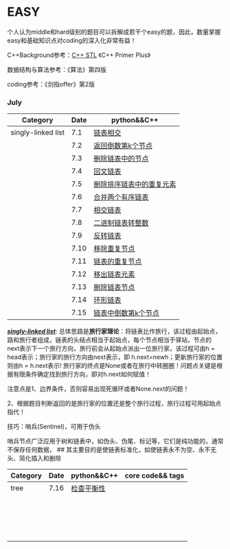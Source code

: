 # EASY

个人认为middle和hard级别的题目可以拆解成若干个easy的题，因此，数量掌握easy和基础知识点对coding的深入化非常有益！

C++Background参考：[C++ STL](http://c.biancheng.net/view/413.html) 《C++ Primer Plus》

数据结构与算法参考：《算法》第四版

coding参考：《剑指offer》第2版

### July

| Category           | Date | python&&C++                                                  |
| ------------------ | ---- | ------------------------------------------------------------ |
| singly-linked list | 7.1  | [链表相交](https://leetcode-cn.com/problems/intersection-of-two-linked-lists-lcci/) |
|                    | 7.2  | [返回倒数第k个节点](https://leetcode-cn.com/problems/kth-node-from-end-of-list-lcci/) |
|                    | 7.3  | [删除链表中的节点](https://leetcode-cn.com/problems/delete-node-in-a-linked-list/) |
|                    | 7.4  | [回文链表](https://leetcode-cn.com/problems/palindrome-linked-list-lcci/) |
|                    | 7.5  | [删除排序链表中的重复元素](https://leetcode-cn.com/problems/remove-duplicates-from-sorted-list/) |
|                    | 7.6  | [合并两个有序链表](https://leetcode-cn.com/problems/merge-two-sorted-lists/) |
|                    | 7.7  | [相交链表](https://leetcode-cn.com/problems/intersection-of-two-linked-lists/) |
|                    | 7.8  | [二进制链表转整数](https://leetcode-cn.com/problems/convert-binary-number-in-a-linked-list-to-integer/) |
|                    | 7.9  | [反转链表](https://leetcode-cn.com/problems/fan-zhuan-lian-biao-lcof/) |
|                    | 7.10 | [移除重复节点](https://leetcode-cn.com/problems/remove-duplicate-node-lcci/) |
|                    | 7.11 | [链表的重复节点](https://leetcode-cn.com/problems/middle-of-the-linked-list/) |
|                    | 7.12 | [移出链表元素](https://leetcode-cn.com/problems/remove-linked-list-elements/) |
|                    | 7.13 | [删除链表节点](https://leetcode-cn.com/problems/shan-chu-lian-biao-de-jie-dian-lcof/) |
|                    | 7.14 | [环形链表](https://leetcode-cn.com/problems/linked-list-cycle/) |
|                    | 7.15 | [链表中倒数第k个节点](https://leetcode-cn.com/problems/lian-biao-zhong-dao-shu-di-kge-jie-dian-lcof/) |

***<u>singly-linked list</u>***: 总体思路是**旅行家理论**：将链表比作旅行，该过程由起始点，路和旅行者组成，链表的头结点相当于起始点，每个节点相当于驿站，节点的next表示下一个旅行方向，旅行前会从起始点派出一位旅行家，该过程可由h = head表示；旅行家的旅行方向由next表示，即 h.next=newh；更新旅行家的位置则由h = h.next表示! 旅行家的终点是None或者在旅行中转圈圈！问题点关键是根据有限条件确定找到旅行方向，即对h.next如何赋值！

注意点是1、边界条件，否则容易出现死循环或者None.next的问题！

​               2、根据题目判断返回的是旅行家的位置还是整个旅行过程，旅行过程可用起始点指代！

技巧：哨兵(Sentinel)，可用于伪头

​			哨兵节点广泛应用于树和链表中，如伪头、伪尾、标记等，它们是纯功能的，通常不保存任何数据，     ## 其主要目的是使链表标准化，如使链表永不为空、永不无头、简化插入和删除

| Category | Date | python&&C++                                                  | core code&& tags |
| -------- | ---- | ------------------------------------------------------------ | ---------------- |
| tree     | 7.16 | [检查平衡性](https://leetcode-cn.com/problems/check-balance-lcci/) |                  |
|          |      |                                                              |                  |
|          |      |                                                              |                  |
|          |      |                                                              |                  |
|          |      |                                                              |                  |
|          |      |                                                              |                  |
|          |      |                                                              |                  |
|          |      |                                                              |                  |
|          |      |                                                              |                  |
|          |      |                                                              |                  |
|          |      |                                                              |                  |
|          |      |                                                              |                  |
|          |      |                                                              |                  |
|          |      |                                                              |                  |
|          |      |                                                              |                  |
|          |      |                                                              |                  |
|          |      |                                                              |                  |
|          |      |                                                              |                  |
|          |      |                                                              |                  |





